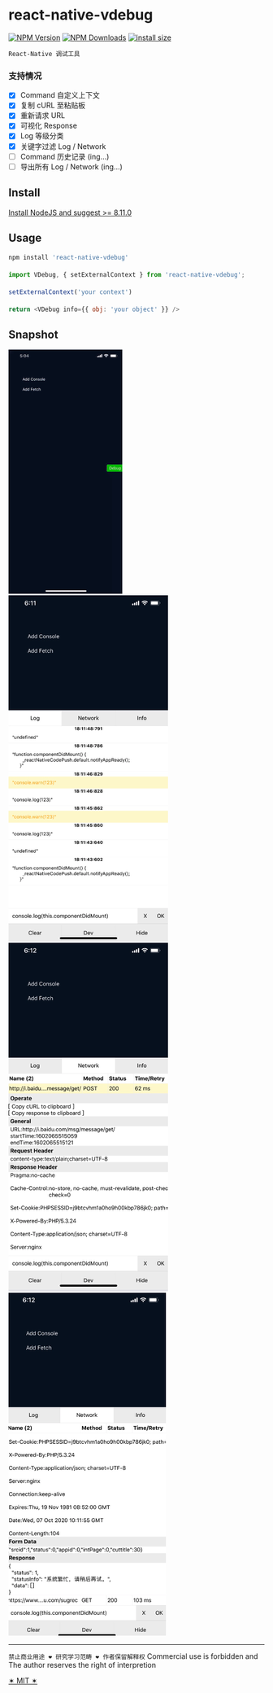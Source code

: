 # react-native-vdebug


[![NPM Version](http://img.shields.io/npm/v/react-native-vdebug.svg?style=flat)](https://www.npmjs.org/package/react-native-vdebug)
[![NPM Downloads](https://img.shields.io/npm/dm/react-native-vdebug.svg?style=flat)](https://npmcharts.com/compare/react-native-vdebug?minimal=true)
[![install size](https://packagephobia.now.sh/badge?p=react-native-vdebug)](https://packagephobia.now.sh/result?p=react-native-vdebug)


`React-Native 调试工具`

### 支持情况
- [x] Command 自定义上下文
- [x] 复制 cURL 至粘贴板
- [x] 重新请求 URL
- [x] 可视化 Response
- [x] Log 等级分类
- [x] 关键字过滤 Log / Network
- [ ] Command 历史记录 (ing...)
- [ ] 导出所有 Log / Network (ing...)

## Install

[Install NodeJS and suggest >= 8.11.0](https://nodejs.org/zh-cn/)

## Usage

```JavaScript
npm install 'react-native-vdebug'

import VDebug, { setExternalContext } from 'react-native-vdebug';

setExternalContext('your context')

return <VDebug info={{ obj: 'your object' }} />

```

## Snapshot

<img src="./snapshot/z3mcx-duskg.gif" />

<img src="./snapshot/Snipaste_2020-10-07_18-14-33.png" />

<img src="./snapshot/Snipaste_2020-10-07_18-14-48.png" />

<img src="./snapshot/Snipaste_2020-10-07_18-15-06.png" />

-------------------

`禁止商业用途 ❤ 研究学习范畴 ❤ 作者保留解释权`
Commercial use is forbidden and The author reserves the right of interpretion

[✶ MIT ✶](./LICENSE)